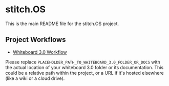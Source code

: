 # stitch.OS

This is the main README file for the stitch.OS project.

## Project Workflows

*   [Whiteboard 3.0 Workflow](PLACEHOLDER_PATH_TO_WHITEBOARD_3.0_FOLDER_OR_DOCS)

Please replace `PLACEHOLDER_PATH_TO_WHITEBOARD_3.0_FOLDER_OR_DOCS` with the actual location of your whiteboard 3.0 folder or its documentation. This could be a relative path within the project, or a URL if it's hosted elsewhere (like a wiki or a cloud drive).
